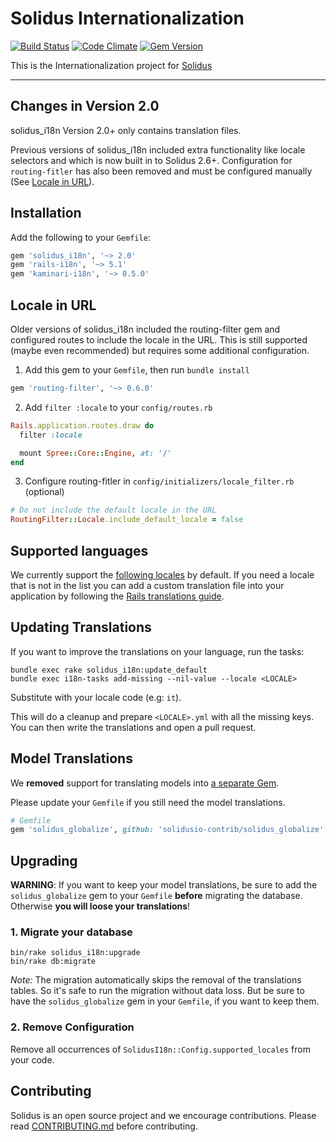 # Solidus Internationalization

[![Build Status](https://travis-ci.org/solidusio/solidus_i18n.svg?branch=master)](https://travis-ci.org/solidusio/solidus_i18n)
[![Code Climate](https://codeclimate.com/github/solidusio/solidus_i18n/badges/gpa.svg)](https://codeclimate.com/github/solidusio/solidus_i18n)
[![Gem Version](https://badge.fury.io/rb/solidus_i18n.svg)](https://badge.fury.io/rb/solidus_i18n)

This is the Internationalization project for [Solidus](https://solidus.io)

---

## Changes in Version 2.0

solidus_i18n Version 2.0+ only contains translation files.

Previous versions of solidus_i18n included extra functionality like locale
selectors and which is now built in to Solidus 2.6+. Configuration for
`routing-fitler` has also been removed and must be configured manually
(See [Locale in URL](#locale-in-url)).

## Installation

Add the following to your `Gemfile`:

```ruby
gem 'solidus_i18n', '~> 2.0'
gem 'rails-i18n', '~> 5.1'
gem 'kaminari-i18n', '~> 0.5.0'
```

## Locale in URL

Older versions of solidus_i18n included the routing-filter gem and configured routes to include the locale in the URL.
This is still supported (maybe even recommended) but requires some additional configuration.

1. Add this gem to your `Gemfile`, then run `bundle install`

``` ruby
gem 'routing-filter', '~> 0.6.0'
```

2. Add `filter :locale` to your `config/routes.rb`

``` ruby
Rails.application.routes.draw do
  filter :locale

  mount Spree::Core::Engine, at: '/'
end
```

3. Configure routing-fitler in `config/initializers/locale_filter.rb` (optional)

``` ruby
# Do not include the default locale in the URL
RoutingFilter::Locale.include_default_locale = false
```

## Supported languages

We currently support the [following locales](https://github.com/solidusio/solidus_i18n/tree/master/config/locales)
by default. If you need a locale that is not in the list you can add a custom
translation file into your application by following the
[Rails translations guide](http://guides.rubyonrails.org/i18n.html#how-to-store-your-custom-translations).

## Updating Translations

If you want to improve the translations on your language, run the tasks:

    bundle exec rake solidus_i18n:update_default
    bundle exec i18n-tasks add-missing --nil-value --locale <LOCALE>

Substitute <LOCALE> with your locale code (e.g: `it`).

This will do a cleanup and prepare `<LOCALE>.yml` with all the missing keys.
You can then write the translations and open a pull request.

## Model Translations

We **removed** support for translating models into [a separate Gem](https://github.com/solidusio-contrib/solidus_globalize).

Please update your `Gemfile` if you still need the model translations.

```ruby
# Gemfile
gem 'solidus_globalize', github: 'solidusio-contrib/solidus_globalize', branch: 'master'
```

## Upgrading

**WARNING**: If you want to keep your model translations, be sure to add the `solidus_globalize` gem to your `Gemfile` **before** migrating the database. Otherwise **you will loose your translations**!

### 1. Migrate your database

    bin/rake solidus_i18n:upgrade
    bin/rake db:migrate

*Note:* The migration automatically skips the removal of the translations tables. So it's safe to run the migration without data loss. But be sure to have the `solidus_globalize` gem in your `Gemfile`, if you want to keep them.

### 2. Remove Configuration

Remove all occurrences of `SolidusI18n::Config.supported_locales` from your code.


Contributing
------------

Solidus is an open source project and we encourage contributions. Please read
[CONTRIBUTING.md](CONTRIBUTING.md) before contributing.
